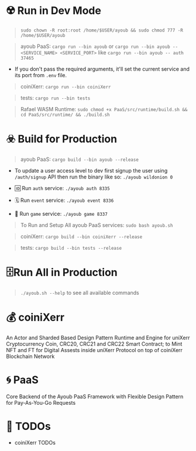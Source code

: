 

# ☢️ Run in Dev Mode

> ```sudo chown -R root:root /home/$USER/ayoub && sudo chmod 777 -R /home/$USER/ayoub```

> ayoub PaaS: ```cargo run --bin ayoub``` or ```cargo run --bin ayoub -- <SERVICE_NAME> <SERVICE_PORT>``` like ```cargo run --bin ayoub -- auth 37465``` 

* If you don't pass the required arguments, it'll set the current service and its port from `.env` file.

> coiniXerr: ```cargo run --bin coiniXerr```

> tests: ```cargo run --bin tests```

> Rafael WASM Runtime: ```sudo chmod +x PaaS/src/runtime/build.sh && cd PaaS/src/runtime/ && ./build.sh```

# ☣️ Build for Production

> ayoub PaaS: ```cargo build --bin ayoub --release```

* To update a user access level to dev first signup the user using `/auth/signup` API then run the binary like so: `./ayoub wildonion 0`

* 🆔 Run `auth` service: ```./ayoub auth 8335```

* 🗓️ Run `event` service: ```./ayoub event 8336```

* 🎲 Run `game` service: ```./ayoub game 8337```

> To Run and Setup All ayoub PaaS services: ```sudo bash ayoub.sh```

> coiniXerr: ```cargo build --bin coiniXerr --release```

> tests: ```cargo build --bin tests --release```

# 🗄️Run All in Production

> ```./ayoub.sh --help``` to see all available commands

# 💰 coiniXerr 

An Actor and Sharded Based Design Pattern Runtime and Engine for uniXerr Cryptocurrency Coin, CRC20, CRC21 and CRC22 Smart Contract; to Mint NFT and FT for Digital Assests inside uniXerr Protocol on top of coiniXerr Blockchain Network

# 🌀 PaaS 

Core Backend of the Ayoub PaaS Framework with Flexible Design Pattern for Pay-As-You-Go Requests  

# 📌 TODOs

* coiniXerr TODOs